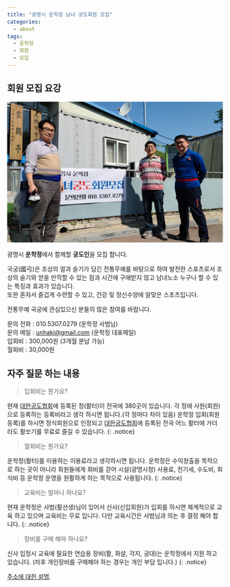 ```yaml
---
title: "광명시 운학정 남녀 궁도회원 모집"
categories:
  - about
tags:
  - 운학정
  - 회원
  - 모집  
---
```


## 회원 모집 요강

![image-left](/assets/images/member_join.png)

광명시 **운학정**에서 함께할 **궁도인**을 모집 합니다.

국궁(國弓)은 조상의 얼과 슬기가 담긴 전통무예를 바탕으로 하여 발전한 스포츠로서 조상의 슬기와 얻을 만끽할 수 있는 점과 시간에 구애받지 않고 남녀노소 누구나 할 수 있는 특징과 효과가 있습니다.     
또한 혼자서 즐겁게 수련할 수 있고, 건강 및 정신수양에 알맞은 스초츠입니다.

전통무예 국궁에 관심있으신 분들의 많은 참여를 바랍니다.

문의 전화 : 010.5307.0279 (운학정 사범님)     
문의 메일 : unhakj@gmail.com (운학정 대표메일)     
입회비 : 300,000원 (3개월 분납 가능)     
월회비 : 30,000원     

## 자주 질문 하는 내용

> 입회비는 뭔가요?

현재 [대한궁도협회](http://www.kungdo.or.kr/)에 등록된 정(활터)이 전국에 380곳이 있습니다. 
각 정에 사원(회원)으로 등록하는 등록비라고 생각 하시면 됩니다.(각 정마다 차이 있음)
운학정 입회(회원등록)를 하시면 정식회원으로 인정되고 [대한궁도협회](http://www.kungdo.or.kr/)에 등록된 전국 어느 활터에 가더라도 활쏘기를 무료로 즐길 수 있습니다.
{: .notice}

> 월회비는 뭔가요?

운학정(활터)를 이용하는 이용료라고 생각하시면 됩니다.
운학정은 수익창출을 목적으로 하는 곳이 아니라 회원들에게 회비를 걷어 시설(광명시청) 사용료, 전기세, 수도비, 회식비 등 운학정 운영을 원활하게 하는 목적으로 사용됩니다.
{: .notice}

> 교육비는 얼마나 하나요?

현재 운학정은 사범(활선생)님이 있어서 신사(신입회원)가 입회를 하시면 체계적으로 교육 하고 있으며 교육비는 무료 입니다.
다만 교육시간은 사범님과 의논 후 결정 해야 합니다.
{: .notice}

> 장비를 구매 해야 하나요?

신사 입정시 교육에 필요한 연습용 장비(활, 화살, 각지, 궁대)는 운학정에서 지원 하고 있습니다.
(차후 개인장비를 구매해야 하는 경우는 개인 부담 입니다.)
{: .notice}

[주소에 대한 설명](http://www.google.co.kr).
